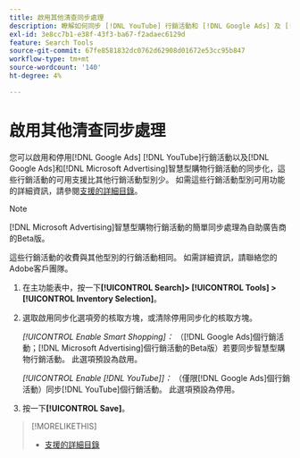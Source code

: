 ```yaml
---
title: 啟用其他清查同步處理
description: 瞭解如何同步 [!DNL YouTube] 行銷活動和 [!DNL Google Ads] 及 [!DNL Microsoft Advertising] 智慧型購物行銷活動。
exl-id: 3e8cc7b1-e38f-43f3-ba67-f2adaec6129d
feature: Search Tools
source-git-commit: 67fe8581832dc0762d62908d01672e53cc95b847
workflow-type: tm+mt
source-wordcount: '140'
ht-degree: 4%

---
```


# 啟用其他清查同步處理

您可以啟用和停用[!DNL Google Ads] [!DNL YouTube]行銷活動以及[!DNL Google Ads]和[!DNL Microsoft Advertising]智慧型購物行銷活動的同步化，這些行銷活動的可用支援比其他行銷活動型別少。 如需這些行銷活動型別可用功能的詳細資訊，請參閱[支援的詳細目錄](/help/search-social-commerce/introduction/supported-inventory.md)。

>[!NOTE]
>
>[!DNL Microsoft Advertising]智慧型購物行銷活動的簡單同步處理為自助廣告商的Beta版。

這些行銷活動的收費與其他型別的行銷活動相同。 如需詳細資訊，請聯絡您的Adobe客戶團隊。

1. 在主功能表中，按一下&#x200B;**[!UICONTROL Search]> [!UICONTROL Tools] >[!UICONTROL Inventory Selection]**。

1. 選取啟用同步化選項旁的核取方塊，或清除停用同步化的核取方塊。

   *[!UICONTROL Enable Smart Shopping]：* （[!DNL Google Ads]個行銷活動；[!DNL Microsoft Advertising]個行銷活動的Beta版）若要同步智慧型購物行銷活動。 此選項預設為啟用。

   *[!UICONTROL Enable [!DNL YouTube]]：* （僅限[!DNL Google Ads]個行銷活動）同步[!DNL YouTube]個行銷活動。 此選項預設為停用。

1. 按一下&#x200B;**[!UICONTROL Save]**。

>[!MORELIKETHIS]
>
>* [支援的詳細目錄](/help/search-social-commerce/introduction/supported-inventory.md)
